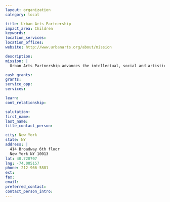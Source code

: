 ```yaml
---
layout: organization
category: local

title: Urban Arts Partnership
impact_area: Children
keywords: 
location_services: 
location_offices: 
website: http://www.urbanarts.org/about/mission

description: 
mission: |
  Urban Arts Partnership advances the intellectual, social and artistic development of underserved public school students through arts-integrated education programs to close the achievement gap.  Urban Arts Partnership accomplishes its mission through a variety of interdisciplinary arts programs that include in-school classroom integration, after-school programs, master classes, professional development, summer programs, arts festivals, and special projects. The organization provides student-centered arts instruction in filmmaking, digital music production, photography, visual arts, theatre, design, dance, and language arts.  Presented in schools, at festivals, during community events, online, and in televised features, our students’ final projects are consistently high quality and have garnered competitive, national awards while giving voice to countless stories from across the city

cash_grants: 
grants: 
service_opp: 
services: 

learn: 
cont_relationship: 

salutation: 
first_name: 
last_name: 
title_contact_person: 

city: New York
state: NY
address: |
  414 Broadway 6th floor  
  New York NY 10013
lat: 40.720707
lng: -74.005157
phone: 212-966-5881
ext: 
fax: 
email: 
preferred_contact: 
contact_person_intro: 
---
```

